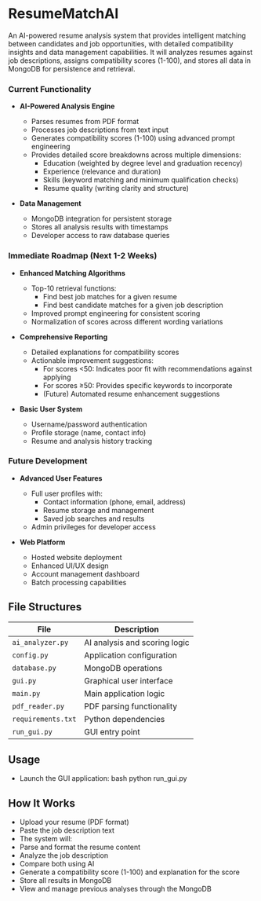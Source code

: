# ResumeMatchAI

An AI-powered resume analysis system that provides intelligent matching between candidates and job opportunities, with detailed compatibility insights and data management capabilities. It will analyzes resumes against job descriptions, assigns compatibility scores (1-100), and stores all data in MongoDB for persistence and retrieval.

### Current Functionality
- **AI-Powered Analysis Engine**
  - Parses resumes from PDF format
  - Processes job descriptions from text input
  - Generates compatibility scores (1-100) using advanced prompt engineering
  - Provides detailed score breakdowns across multiple dimensions:
    - Education (weighted by degree level and graduation recency)
    - Experience (relevance and duration)
    - Skills (keyword matching and minimum qualification checks)
    - Resume quality (writing clarity and structure)

- **Data Management**
  - MongoDB integration for persistent storage
  - Stores all analysis results with timestamps
  - Developer access to raw database queries

### Immediate Roadmap (Next 1-2 Weeks)
- **Enhanced Matching Algorithms**
  - Top-10 retrieval functions:
    - Find best job matches for a given resume
    - Find best candidate matches for a given job description
  - Improved prompt engineering for consistent scoring
  - Normalization of scores across different wording variations

- **Comprehensive Reporting**
  - Detailed explanations for compatibility scores
  - Actionable improvement suggestions:
    - For scores <50: Indicates poor fit with recommendations against applying
    - For scores ≥50: Provides specific keywords to incorporate
    - (Future) Automated resume enhancement suggestions

- **Basic User System**
  - Username/password authentication
  - Profile storage (name, contact info)
  - Resume and analysis history tracking

### Future Development
- **Advanced User Features**
  - Full user profiles with:
    - Contact information (phone, email, address)
    - Resume storage and management
    - Saved job searches and results
  - Admin privileges for developer access

- **Web Platform**
  - Hosted website deployment
  - Enhanced UI/UX design
  - Account management dashboard
  - Batch processing capabilities

## File Structures
| File                 | Description                          |
|----------------------|--------------------------------------|
| `ai_analyzer.py`     | AI analysis and scoring logic        |
| `config.py`          | Application configuration            |
| `database.py`        | MongoDB operations                  |
| `gui.py`             | Graphical user interface            |
| `main.py`            | Main application logic              |
| `pdf_reader.py`      | PDF parsing functionality           |
| `requirements.txt`   | Python dependencies                 |
| `run_gui.py`         | GUI entry point                     |

## Usage
- Launch the GUI application:
      bash
      python run_gui.py

## How It Works
- Upload your resume (PDF format)
- Paste the job description text
- The system will:
-   Parse and format the resume content
-   Analyze the job description
-   Compare both using AI
-   Generate a compatibility score (1-100) and explanation for the score
-   Store all results in MongoDB
- View and manage previous analyses through the MongoDB
